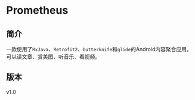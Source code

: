 # Prometheus
## 简介
一款使用了`RxJava`、`Retrofit2`、`butterknife`和`glide`的Android内容聚合应用。
可以读文章、赏美图、听音乐、看视频。
## 版本
v1.0
